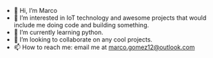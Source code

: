 - 👋 Hi, I’m Marco
- 👀 I’m interested in IoT technology and awesome projects that would include me doing code and building something.
- 🌱 I’m currently learning python.
- 💞️ I’m looking to collaborate on any cool projects.
- 📫 How to reach me: email me at marco.gomez12@outlook.com

<!---
marcogee12/marcogee12 is a ✨ special ✨ repository because its `README.md` (this file) appears on your GitHub profile.
You can click the Preview link to take a look at your changes.
--->
